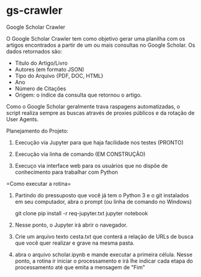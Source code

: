 # gs-crawler
Google Scholar Crawler

O Google Scholar Crawler tem como objetivo gerar uma planilha com os artigos encontrados a partir de um ou mais consultas no Google Scholar. Os dados retornados são:

* Titulo do Artigo/Livro
* Autores (em formato JSON)
* Tipo do Arquivo {PDF, DOC, HTML}
* Ano
* Número de Citações
* Origem: o índice da consulta que retornou o artigo.

Como o Google Scholar geralmente trava raspagens automatizadas, o script realiza sempre as buscas através de proxies públicos e da rotação de User Agents.

Planejamento do Projeto:

1) Execução via Jupyter para que haja facilidade nos testes (PRONTO)

2) Execução via linha de comando (EM CONSTRUÇÃO)

3) Execuço via interface web para os usuários que no dispõe de conhecimento para trabalhar com Python

=Como executar a rotina=

1) Partindo do pressuposto que você já tem o Python 3 e o git instalados em seu computador, abra o prompt (ou linha de comando no Windows)

    git clone
    pip install -r req-jupyter.txt
    jupyter notebook    

2) Nesse ponto, o Jupyter irá abrir o navegador. 

3) Crie um arquivo texto cesta.txt que conterá a relação de URLs de busca que você quer realizar e grave na mesma pasta.

4) abra o arquivo scholar.ipynb e mande executar a primeira célula. Nesse ponto, a rotina ir iniciar o processamento e irá lhe indicar cada etapa do processamento até que emita a mensagem de "Fim"
